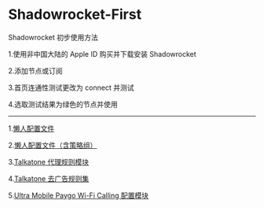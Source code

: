 # Shadowrocket-First
Shadowrocket 初步使用方法

1.使用非中国大陆的 Apple ID 购买并下载安装 Shadowrocket

2.添加节点或订阅

3.首页连通性测试更改为 connect 并测试

4.选取测试结果为绿色的节点并使用

-----------------------------------------------------

1.[懒人配置文件](https://raw.githubusercontent.com/wlxuf/Shadowrocket/main/lazy.conf)

2.[懒人配置文件（含策略组）](https://raw.githubusercontent.com/wlxuf/Shadowrocket/main/lazy_group.conf)

3.[Talkatone 代理规则模块](https://raw.githubusercontent.com/LOWERTOP/Shadowrocket-First/refs/heads/main/Talkatone.sgmodule)

4.[Talkatone 去广告规则集](https://raw.githubusercontent.com/LOWERTOP/Shadowrocket-First/refs/heads/main/TalkatoneAntiAds.txt)

5.[Ultra Mobile Paygo Wi-Fi Calling 配置模块](https://raw.githubusercontent.com/LOWERTOP/Shadowrocket-First/refs/heads/main/UltraMobileWiFiCalling.sgmodule)
